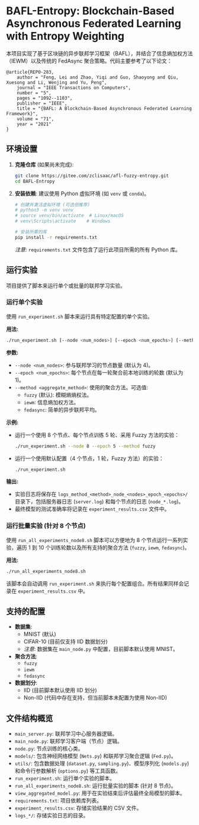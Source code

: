 # BAFL-Entropy: Blockchain-Based Asynchronous Federated Learning with Entropy Weighting

本项目实现了基于区块链的异步联邦学习框架（BAFL），并结合了信息熵加权方法（IEWM）以及传统的 FedAsync 聚合策略。代码主要参考了以下论文：

```
@article{REPO-283,
    author = "Feng, Lei and Zhao, Yiqi and Guo, Shaoyong and Qiu, Xuesong and Li, Wenjing and Yu, Peng",
    journal = "IEEE Transactions on Computers",
    number = "5",
    pages = "1092--1103",
    publisher = "IEEE",
    title = "{BAFL: A Blockchain-Based Asynchronous Federated Learning Framework}",
    volume = "71",
    year = "2021"
}
```

## 环境设置

1.  **克隆仓库** (如果尚未完成):
    ```bash
    git clone https://gitee.com/zclisaac/afl-fuzzy-entropy.git
    cd BAFL-Entropy
    ```

2.  **安装依赖**:
    建议使用 Python 虚拟环境 (如 `venv` 或 `conda`)。
    ```bash
    # 创建并激活虚拟环境 (可选但推荐)
    # python3 -m venv venv
    # source venv/bin/activate  # Linux/macOS
    # venv\Scripts\activate    # Windows

    # 安装所需的库
    pip install -r requirements.txt
    ```
    *注意*: `requirements.txt` 文件包含了运行此项目所需的所有 Python 库。

## 运行实验

项目提供了脚本来运行单个或批量的联邦学习实验。

### 运行单个实验

使用 `run_experiment.sh` 脚本来运行具有特定配置的单个实验。

**用法:**

```bash
./run_experiment.sh [--node <num_nodes>] [--epoch <num_epochs>] [--method <aggregate_method>]
```

**参数:**

*   `--node <num_nodes>`: 参与联邦学习的节点数量 (默认为 4)。
*   `--epoch <num_epochs>`: 每个节点在每一轮聚合前本地训练的轮数 (默认为 1)。
*   `--method <aggregate_method>`: 使用的聚合方法。可选值:
    *   `fuzzy` (默认): 模糊熵熵权法。
    *   `iewm`: 信息熵加权方法。
    *   `fedasync`: 简单的异步联邦平均。

**示例:**

*   运行一个使用 8 个节点、每个节点训练 5 轮、采用 Fuzzy 方法的实验：
    ```bash
    ./run_experiment.sh --node 8 --epoch 5 --method fuzzy
    ```
*   运行一个使用默认配置（4 个节点，1 轮，Fuzzy 方法）的实验：
    ```bash
    ./run_experiment.sh
    ```

**输出:**

*   实验日志将保存在 `logs_method_<method>_node_<nodes>_epoch_<epochs>/` 目录下，包括服务器日志 (`server.log`) 和每个节点的日志 (`node_*.log`)。
*   最终模型的测试准确率将记录在 `experiment_results.csv` 文件中。

### 运行批量实验 (针对 8 个节点)

使用 `run_all_experiments_node8.sh` 脚本可以方便地为 8 个节点运行一系列实验，遍历 1 到 10 个训练轮数以及所有支持的聚合方法 (`fuzzy`, `iewm`, `fedasync`)。

**用法:**

```bash
./run_all_experiments_node8.sh
```

该脚本会自动调用 `run_experiment.sh` 来执行每个配置组合。所有结果同样会记录在 `experiment_results.csv` 中。

## 支持的配置

*   **数据集**:
    *   MNIST (默认)
    *   CIFAR-10 (目前仅支持 IID 数据划分)
    *   *注意*: 数据集在 `main_node.py` 中配置，目前脚本默认使用 MNIST。
*   **聚合方法**:
    *   `fuzzy`
    *   `iewm`
    *   `fedasync`
*   **数据划分**:
    *   IID (目前脚本默认使用 IID 划分)
    *   Non-IID (代码中存在支持，但当前脚本未配置为使用 Non-IID)

## 文件结构概览

*   `main_server.py`: 联邦学习中心服务器逻辑。
*   `main_node.py`: 联邦学习客户端（节点）逻辑。
*   `node.py`: 节点训练的核心类。
*   `models/`: 包含神经网络模型 (`Nets.py`) 和联邦学习聚合逻辑 (`Fed.py`)。
*   `utils/`: 包含数据处理 (`dataset.py`, `sampling.py`)、模型序列化 (`models.py`) 和命令行参数解析 (`options.py`) 等工具函数。
*   `run_experiment.sh`: 运行单个实验的脚本。
*   `run_all_experiments_node8.sh`: 运行批量实验的脚本 (针对 8 节点)。
*   `view_aggregated_model.py`: 用于在实验结束后评估最终全局模型的脚本。
*   `requirements.txt`: 项目依赖库列表。
*   `experiment_results.csv`: 存储实验结果的 CSV 文件。
*   `logs_*/`: 存储实验日志的目录。

